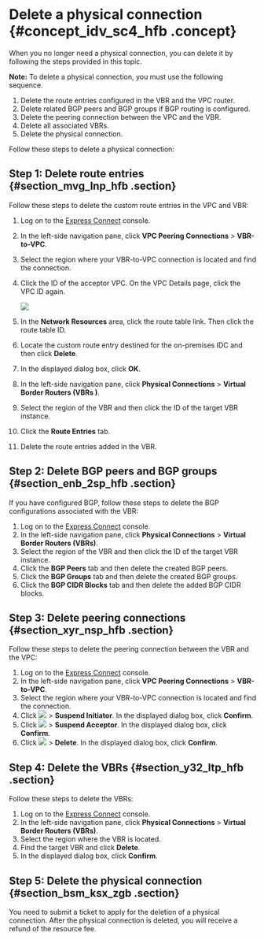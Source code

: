 # Delete a physical connection {#concept_idv_sc4_hfb .concept}

When you no longer need a physical connection, you can delete it by following the steps provided in this topic.

**Note:** To delete a physical connection, you must use the following sequence.

1.  Delete the route entries configured in the VBR and the VPC router.
2.  Delete related BGP peers and BGP groups if BGP routing is configured.
3.  Delete the peering connection between the VPC and the VBR.
4.  Delete all associated VBRs.
5.  Delete the physical connection.

Follow these steps to delete a physical connection:

## Step 1: Delete route entries {#section_mvg_lnp_hfb .section}

Follow these steps to delete the custom route entries in the VPC and VBR:

1.  Log on to the [Express Connect](https://expressconnectnext.console.aliyun.com) console.
2.  In the left-side navigation pane, click **VPC Peering Connections** \> **VBR-to-VPC**.
3.  Select the region where your VBR-to-VPC connection is located and find the connection.
4.  Click the ID of the acceptor VPC. On the VPC Details page, click the VPC ID again.

    ![](http://static-aliyun-doc.oss-cn-hangzhou.aliyuncs.com/assets/img/22175/155305639713241_en-US.png)

5.  In the **Network Resources** area, click the route table link. Then click the route table ID.
6.  Locate the custom route entry destined for the on-premises IDC and then click **Delete**.
7.  In the displayed dialog box, click **OK**.
8.  In the left-side navigation pane, click **Physical Connections** \> **Virtual Border Routers \(VBRs \)**.
9.  Select the region of the VBR and then click the ID of the target VBR instance.
10. Click the **Route Entries** tab.
11. Delete the route entries added in the VBR.

## Step 2: Delete BGP peers and BGP groups {#section_enb_2sp_hfb .section}

If you have configured BGP, follow these steps to delete the BGP configurations associated with the VBR:

1.  Log on to the [Express Connect](https://expressconnectnext.console.aliyun.com) console.
2.  In the left-side navigation pane, click **Physical Connections** \> **Virtual Border Routers \(VBRs\)**.
3.  Select the region of the VBR and then click the ID of the target VBR instance.
4.  Click the **BGP Peers** tab and then delete the created BGP peers.
5.  Click the **BGP Groups** tab and then delete the created BGP groups.
6.  Click the **BGP CIDR Blocks** tab and then delete the added BGP CIDR blocks.

## Step 3: Delete peering connections {#section_xyr_nsp_hfb .section}

Follow these steps to delete the peering connection between the VBR and the VPC:

1.  Log on to the [Express Connect](https://expressconnectnext.console.aliyun.com) console.
2.  In the left-side navigation pane, click **VPC Peering Connections** \> **VBR-to-VPC**.
3.  Select the region where your VBR-to-VPC connection is located and find the connection.
4.  Click **![](http://static-aliyun-doc.oss-cn-hangzhou.aliyuncs.com/assets/img/21440/155305639712053_en-US.png)** \> **Suspend Initiator**. In the displayed dialog box, click **Confirm**.
5.  Click **![](http://static-aliyun-doc.oss-cn-hangzhou.aliyuncs.com/assets/img/21440/155305639712053_en-US.png)** \> **Suspend Acceptor**. In the displayed dialog box, click **Confirm**.
6.  Click **![](http://static-aliyun-doc.oss-cn-hangzhou.aliyuncs.com/assets/img/21440/155305639712053_en-US.png)** \> **Delete**. In the displayed dialog box, click **Confirm**.

## Step 4: Delete the VBRs {#section_y32_ltp_hfb .section}

Follow these steps to delete the VBRs:

1.  Log on to the [Express Connect](https://expressconnectnext.console.aliyun.com) console.
2.  In the left-side navigation pane, click **Physical Connections** \> **Virtual Border Routers \(VBRs\)**.
3.  Select the region where the VBR is located.
4.  Find the target VBR and click **Delete**.
5.  In the displayed dialog box, click **Confirm**.

## Step 5: Delete the physical connection {#section_bsm_ksx_zgb .section}

You need to submit a ticket to apply for the deletion of a physical connection. After the physical connection is deleted, you will receive a refund of the resource fee.

